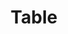 ---
title: Table
sidebar_position: 22
slug: /developers/building-an-extension/user-interface-library/table
toc_min_heading_level: 2
toc_max_heading_level: 5
---